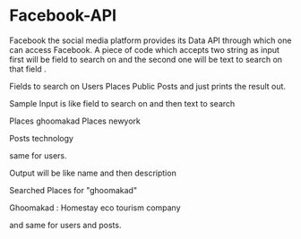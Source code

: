 Facebook-API
============

Facebook the social media platform provides its Data API through which one can access Facebook. 
A piece of code which accepts two string as input first will be field to search on and the second one will be text to search on that field .

Fields to search on 
Users
Places
Public Posts 
and just prints the result out.

Sample Input is like field to search on and then text to search

Places ghoomakad 
Places  newyork

Posts technology

same for users. 

Output will be like name and then description 

Searched Places for "ghoomakad"

Ghoomakad : Homestay eco tourism company

and same for users and posts.
